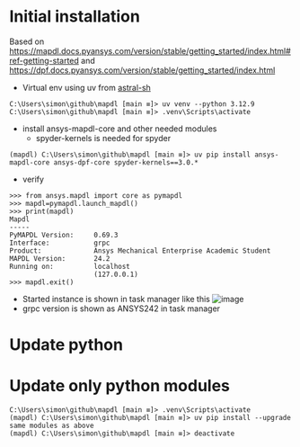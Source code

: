 # Initial installation

Based on https://mapdl.docs.pyansys.com/version/stable/getting_started/index.html#ref-getting-started and https://dpf.docs.pyansys.com/version/stable/getting_started/index.html
 * Virtual env using uv from [astral-sh](https://docs.astral.sh/uv/pip/environments/)
```
C:\Users\simon\github\mapdl [main ≡]> uv venv --python 3.12.9
C:\Users\simon\github\mapdl [main ≡]> .venv\Scripts\activate
```
 * install ansys-mapdl-core and other needed modules
   * spyder-kernels is needed for spyder
```
(mapdl) C:\Users\simon\github\mapdl [main ≡]> uv pip install ansys-mapdl-core ansys-dpf-core spyder-kernels==3.0.*
```
 * verify
```
>>> from ansys.mapdl import core as pymapdl
>>> mapdl=pymapdl.launch_mapdl()
>>> print(mapdl)
Mapdl
-----
PyMAPDL Version:     0.69.3
Interface:           grpc
Product:             Ansys Mechanical Enterprise Academic Student
MAPDL Version:       24.2
Running on:          localhost
                     (127.0.0.1)
>>> mapdl.exit()
```
   * Started instance is shown in task manager like this  ![image](https://github.com/user-attachments/assets/429461d3-5bb1-4c9a-8858-f9d1ecc19cad)
   * grpc version is shown as ANSYS242 in task manager



# Update python
 
# Update only python modules
```
C:\Users\simon\github\mapdl [main ≡]> .venv\Scripts\activate
(mapdl) C:\Users\simon\github\mapdl [main ≡]> uv pip install --upgrade same modules as above
(mapdl) C:\Users\simon\github\mapdl [main ≡]> deactivate
```
